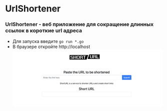 # UrlShortener
### UrlShortener - веб приложение для сокращение длинных ссылок в короткие url адреса 
 + Для запуска введите `go run *.go` 
 + В браузере откройте http://localhost
![](./image/main.png "Главная страница")